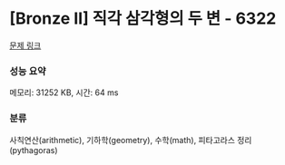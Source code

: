 # [Bronze II] 직각 삼각형의 두 변 - 6322 

[문제 링크](https://www.acmicpc.net/problem/6322) 

### 성능 요약

메모리: 31252 KB, 시간: 64 ms

### 분류

사칙연산(arithmetic), 기하학(geometry), 수학(math), 피타고라스 정리(pythagoras)

